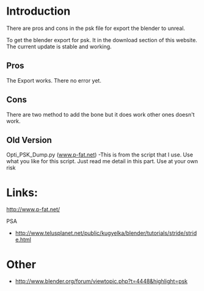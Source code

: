 # Introduction #
There are pros and cons in the psk file for export the blender to unreal.

To get the blender export for psk. It in the download section of this website. The current update is stable and working.

## Pros ##
The Export works. There no error yet.

## Cons ##
There are two method to add the bone but it does work other ones doesn't work.

## Old Version ##
Opti\_PSK\_Dump.py (www.p-fat.net) -This is from the script that I use. Use what you like for this script. Just read me detail in this part. Use at your own risk

# Links: #
http://www.p-fat.net/

PSA
  * http://www.telusplanet.net/public/kugyelka/blender/tutorials/stride/stride.html
# Other #
  * http://www.blender.org/forum/viewtopic.php?t=4448&highlight=psk